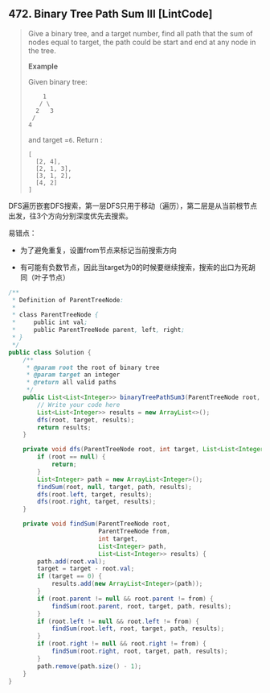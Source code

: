 ## 472. Binary Tree Path Sum III \[LintCode\]

> Give a binary tree, and a target number, find all path that the sum of nodes equal to target, the path could be start and end at any node in the tree.
>
> **Example**
>
> Given binary tree:
>
> ```
>     1
>    / \
>   2   3
>  /
> 4
> ```
>
> and target =`6`. Return :
>
> ```
> [
>   [2, 4],
>   [2, 1, 3],
>   [3, 1, 2],
>   [4, 2]
> ]
> ```

DFS遍历嵌套DFS搜索，第一层DFS只用于移动（遍历），第二层是从当前根节点出发，往3个方向分别深度优先去搜索。

易错点：

* 为了避免重复，设置from节点来标记当前搜索方向

* 有可能有负数节点，因此当target为0的时候要继续搜索，搜索的出口为死胡同（叶子节点）

```java
/**
 * Definition of ParentTreeNode:
 * 
 * class ParentTreeNode {
 *     public int val;
 *     public ParentTreeNode parent, left, right;
 * }
 */
public class Solution {
    /**
     * @param root the root of binary tree
     * @param target an integer
     * @return all valid paths
     */
    public List<List<Integer>> binaryTreePathSum3(ParentTreeNode root, int target) {
        // Write your code here
        List<List<Integer>> results = new ArrayList<>();
        dfs(root, target, results);
        return results;
    }

    private void dfs(ParentTreeNode root, int target, List<List<Integer>> results) {
        if (root == null) {
            return;
        }
        List<Integer> path = new ArrayList<Integer>();
        findSum(root, null, target, path, results);
        dfs(root.left, target, results);
        dfs(root.right, target, results);
    }

    private void findSum(ParentTreeNode root, 
                         ParentTreeNode from, 
                         int target, 
                         List<Integer> path, 
                         List<List<Integer>> results) {
        path.add(root.val);
        target = target - root.val;
        if (target == 0) {
            results.add(new ArrayList<Integer>(path));
        }  
        if (root.parent != null && root.parent != from) {
            findSum(root.parent, root, target, path, results);
        }
        if (root.left != null && root.left != from) {
            findSum(root.left, root, target, path, results);
        }
        if (root.right != null && root.right != from) {
            findSum(root.right, root, target, path, results);
        }
        path.remove(path.size() - 1);
    }
}
```




